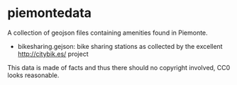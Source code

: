 # piemontedata
A collection of geojson files containing amenities found in Piemonte.

- bikesharing.gejson: bike sharing stations as collected by the excellent http://citybik.es/ project

This data is made of facts and thus there should no copyright involved,
CC0 looks reasonable.
